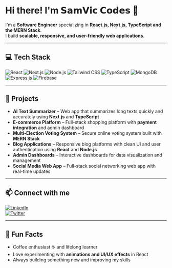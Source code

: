 # Hi there! I'm 𝗦𝗮𝗺𝗩𝗶𝗰 𝗖𝗼𝗱𝗲𝘀 👋

I'm a **Software Engineer** specializing in **React.js, Next.js, TypeScript and the MERN Stack**.  
I build **scalable, responsive, and user-friendly web applications**.

---

## 💻 Tech Stack
![React](https://img.shields.io/badge/React-61DAFB?style=for-the-badge&logo=react&logoColor=black)
![Next.js](https://img.shields.io/badge/Next.js-000000?style=for-the-badge&logo=next.js&logoColor=white)
![Node.js](https://img.shields.io/badge/Node.js-339933?style=for-the-badge&logo=node.js&logoColor=white)
![Tailwind CSS](https://img.shields.io/badge/Tailwind_CSS-06B6D4?style=for-the-badge&logo=tailwind-css&logoColor=white)
![TypeScript](https://img.shields.io/badge/TypeScript-007ACC?style=for-the-badge&logo=typescript&logoColor=white)
![MongoDB](https://img.shields.io/badge/MongoDB-47A248?style=for-the-badge&logo=mongodb&logoColor=white)
![Express.js](https://img.shields.io/badge/Express.js-000000?style=for-the-badge&logo=express&logoColor=white)
![Firebase](https://img.shields.io/badge/Firebase-FFCA28?style=for-the-badge&logo=firebase&logoColor=black)

---

## 🚀 Projects
- **AI Text Summarizer** – Web app that summarizes long texts quickly and accurately using **Next.js** and **TypeScript**  
- **E-commerce Platform** – Full-stack shopping platform with **payment integration** and admin dashboard  
- **Multi-Election Voting System** – Secure online voting system built with **MERN Stack**  
- **Blog Applications** – Responsive blog platforms with clean UI and user authentication using **React** and **Node.js**  
- **Admin Dashboards** – Interactive dashboards for data visualization and management  
- **Social Media Web App** – Full-stack social networking web app with real-time updates  

---

## 📫 Connect with me
[![LinkedIn](https://img.shields.io/badge/LinkedIn-0A66C2?style=for-the-badge&logo=linkedin&logoColor=white)](https://www.linkedin.com/in/samviccodes/)  
[![Twitter](https://img.shields.io/badge/Twitter-1DA1F2?style=for-the-badge&logo=twitter&logoColor=white)](https://x.com/SamVicCodes)  

---

## 🎯 Fun Facts
- Coffee enthusiast ☕ and lifelong learner  
- Love experimenting with **animations and UI/UX effects** in React  
- Always building something new and improving my skills  
